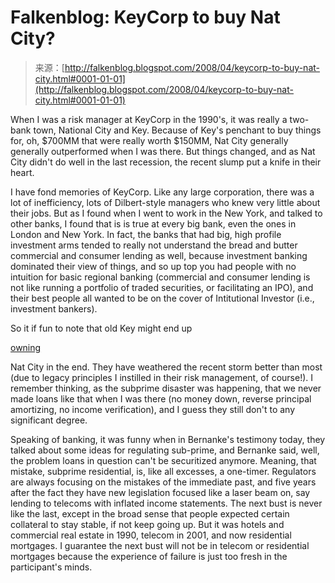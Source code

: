 <!--yml
category: 未分类
date: 2024-05-12 23:24:25
-->

# Falkenblog: KeyCorp to buy Nat City?

> 来源：[http://falkenblog.blogspot.com/2008/04/keycorp-to-buy-nat-city.html#0001-01-01](http://falkenblog.blogspot.com/2008/04/keycorp-to-buy-nat-city.html#0001-01-01)

When I was a risk manager at KeyCorp in the 1990's, it was really a two-bank town, National City and Key. Because of Key's penchant to buy things for, oh, $700MM that were really worth $150MM, Nat City generally generally outperformed when I was there. But things changed, and as Nat City didn't do well in the last recession, the recent slump put a knife in their heart.

I have fond memories of KeyCorp. Like any large corporation, there was a lot of inefficiency, lots of Dilbert-style managers who knew very little about their jobs. But as I found when I went to work in the New York, and talked to other banks, I found that is is true at every big bank, even the ones in London and New York. In fact, the banks that had big, high profile investment arms tended to really not understand the bread and butter commercial and consumer lending as well, because investment banking dominated their view of things, and so up top you had people with no intuition for basic regional banking (commercial and consumer lending is not like running a portfolio of traded securities, or facilitating an IPO), and their best people all wanted to be on the cover of Intitutional Investor (i.e., investment bankers).

So it if fun to note that old Key might end up

[owning](http://www.bloggingstocks.com/2008/04/02/national-city/)

Nat City in the end. They have weathered the recent storm better than most (due to legacy principles I instilled in their risk management, of course!). I remember thinking, as the subprime disaster was happening, that we never made loans like that when I was there (no money down, reverse principal amortizing, no income verification), and I guess they still don't to any significant degree.

Speaking of banking, it was funny when in Bernanke's testimony today, they talked about some ideas for regulating sub-prime, and Bernanke said, well, the problem loans in question can't be securitized anymore. Meaning, that mistake, subprime residential, is, like all excesses, a one-timer. Regulators are always focusing on the mistakes of the immediate past, and five years after the fact they have new legislation focused like a laser beam on, say lending to telecoms with inflated income statements. The next bust is never like the last, except in the broad sense that people expected certain collateral to stay stable, if not keep going up. But it was hotels and commercial real estate in 1990, telecom in 2001, and now residential mortgages. I guarantee the next bust will not be in telecom or residential mortgages because the experience of failure is just too fresh in the participant's minds.